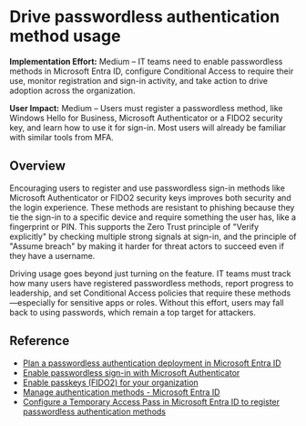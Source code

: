 #  Drive passwordless authentication method usage

**Implementation Effort:** Medium – IT teams need to enable passwordless methods in Microsoft Entra ID, configure Conditional Access to require their use, monitor registration and sign-in activity, and take action to drive adoption across the organization.

**User Impact:** Medium – Users must register a passwordless method, like Windows Hello for Business, Microsoft Authenticator or a FIDO2 security key, and learn how to use it for sign-in. Most users will already be familiar with similar tools from MFA.

## Overview

Encouraging users to register and use passwordless sign-in methods like Microsoft Authenticator or FIDO2 security keys improves both security and the login experience. These methods are resistant to phishing because they tie the sign-in to a specific device and require something the user has, like a fingerprint or PIN. This supports the Zero Trust principle of "Verify explicitly" by checking multiple strong signals at sign-in, and the principle of "Assume breach" by making it harder for threat actors to succeed even if they have a username.

Driving usage goes beyond just turning on the feature. IT teams must track how many users have registered passwordless methods, report progress to leadership, and set Conditional Access policies that require these methods—especially for sensitive apps or roles. Without this effort, users may fall back to using passwords, which remain a top target for attackers.

## Reference

* [Plan a passwordless authentication deployment in Microsoft Entra ID](https://learn.microsoft.com/entra/identity/authentication/howto-authentication-passwordless-deployment)
* [Enable passwordless sign-in with Microsoft Authenticator](https://learn.microsoft.com/entra/identity/authentication/howto-authentication-passwordless-phone)
* [Enable passkeys (FIDO2) for your organization](https://learn.microsoft.com/entra/identity/authentication/how-to-enable-passkey-fido2)
* [Manage authentication methods - Microsoft Entra ID](https://learn.microsoft.com/entra/identity/authentication/concept-authentication-methods-manage)
* [Configure a Temporary Access Pass in Microsoft Entra ID to register passwordless authentication methods](https://learn.microsoft.com/entra/identity/authentication/howto-authentication-temporary-access-pass)
